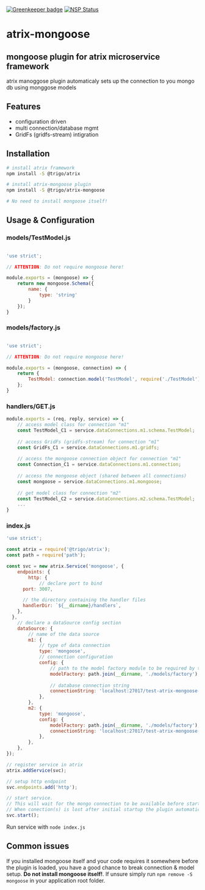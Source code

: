 
[![Greenkeeper badge](https://badges.greenkeeper.io/trigo-at/atrix-mongoose.svg?token=ae8a63062557b75372fcca4783b39d76b88315b19073a3a99ab1628ee0a3f731)](https://greenkeeper.io/) 
[![NSP Status](https://nodesecurity.io/orgs/trigo-gmbh/projects/b7a1970f-96b8-482f-b7a3-4ddaefa54929/badge)](https://nodesecurity.io/orgs/trigo-gmbh/projects/b7a1970f-96b8-482f-b7a3-4ddaefa54929)

# atrix-mongoose
## mongoose plugin for atrix microservice framework

atrix manoggose plugin automaticaly sets up the connection to you mongo db using monggose models

## Features
* configuration driven
* multi connection/database mgmt
* GridFs (gridfs-stream) intigration

## Installation

```bash
# install atrix framework
npm install -S @trigo/atrix

# install atrix-mongoose plugin
npm install -S @trigo/atrix-mongoose

# No need to install mongoose itself!
```

## Usage & Configuration
### models/TestModel.js
```javascript

'use strict';

// ATTENTION: Do not require mongoose here!

module.exports = (mongoose) => {
	return new mongoose.Schema({
		name: {
			type: 'string'
		}
	});
}
```

### models/factory.js
```javascript

'use strict';

// ATTENTION: Do not require mongoose here!

module.exports = (mongoose, connection) => {
	return {
		TestModel: connection.model('TestModel', require('./TestModel')(mongoose)),
	};
}
```

### handlers/GET.js
```javascript
module.exports = (req, reply, service) => {
	// access model class for connection "m1"
	const TestModel_C1 = service.dataConnections.m1.schema.TestModel;
	
	// access GridFs (gridfs-stream) for connection "m1"
	const GridFs_C1 = service.dataConnections.m1.gridfs;
	
	// access the mongoose connection object for connection "m1"
	const Connection_C1 = service.dataConnections.m1.connection;
	
	// access the mongoose object (shared between all connections)
	const mongoose = service.dataConnections.m1.mongoose;
	
	// get model class for connection "m2" 
	const TestModel_C2 = service.dataConnections.m2.schema.TestModel;
	...
}
```

### index.js
```javascript
'use strict';

const atrix = require('@trigo/atrix');
const path = require('path');

const svc = new atrix.Service('mongoose', {
	endpoints: {
		http: {
			// declare port to bind
      port: 3007,

      // the directory containing the handler files
      handlerDir: `${__dirname}/handlers`,
   	},
  },
	// declare a dataSource config section
	dataSource: {
		// name of the data source
		m1: {
			// type of data connection
			type: 'mongoose',
			// connection configuration
			config: {
				// path to the model factory module to be required by the plugin
				modelFactory: path.join(__dirname, './models/factory'),
				
				// database connection string
				connectionString: 'localhost:27017/test-atrix-mongoose-m1',
			},
		},
		m2: {
			type: 'mongoose',
			config: {
				modelFactory: path.join(__dirname, './models/factory'),
				connectionString: 'localhost:27017/test-atrix-mongoose-m2',
			},
		},
	},
});

// register service in atrix
atrix.addService(svc);

// setup http endpoint
svc.endpoints.add('http');

// start service. 
// This will wait for the mongo connection to be available before starting up. 
// When conection(s) is lost after initial startup the plugin automatically tries to reconnect  
svc.start();
```

Run service with ```node index.js```

## Common issues

If you installed mongoose itself and your code requires it somewhere before the plugin is loaded, you have a good chance to break connection & model setup. **Do not install mongoose itself!**. If unsure simply run ```npm remove -S mongoose``` in your application root folder.

